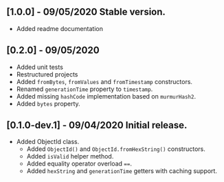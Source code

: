 ## [1.0.0] - 09/05/2020 Stable version.
- Added readme documentation
## [0.2.0] - 09/05/2020
- Added unit tests
- Restructured projects
- Added `fromBytes`, `fromValues` and `fromTimestamp` constructors.
- Renamed `generationTime` property to `timestamp`.
- Added missing `hashCode` implementation based on `murmurHash2`.
- Added `bytes` property.
## [0.1.0-dev.1] - 09/04/2020 Initial release.
- Added ObjectId class.
  - Added `ObjectId()` and `ObjectId.fromHexString()` constructors.
  - Added `isValid` helper method.
  - Added equality operator overload `==`.
  - Added `hexString` and `generationTime` getters with caching support.
